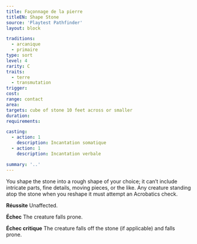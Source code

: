 ```yaml
---
title: Façonnage de la pierre
titleEN: Shape Stone
source: 'Playtest Pathfinder'
layout: block

traditions:
  - arcanique
  - primaire
type: sort
level: 4
rarity: C
traits:
  - terre
  - transmutation
trigger: 
cost: 
range: contact
area: 
targets: cube of stone 10 feet across or smaller
duration: 
requirements: 

casting:
  - action: 1
    description: Incantation somatique
  - action: 1
    description: Incantation verbale

summary: '..'
---
```

You shape the stone into a rough shape of your choice; it can’t include intricate parts, fine details, moving pieces, or the like. Any creature standing atop the stone when you reshape it must attempt an Acrobatics check.

**Réussite** Unaffected.

**Échec** The creature falls prone.

**Échec critique** The creature falls off the stone (if applicable) and falls prone.
